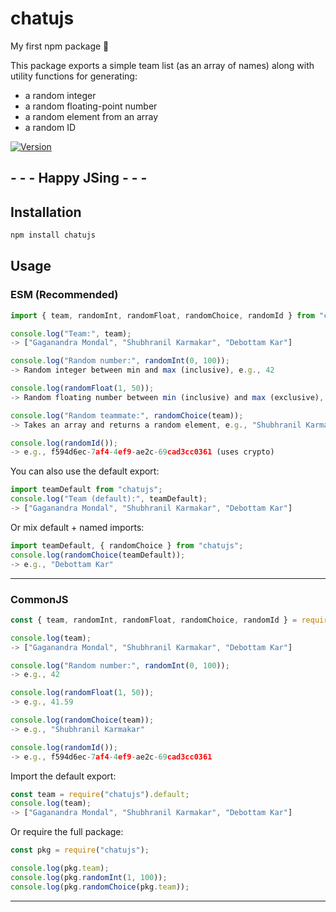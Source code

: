 # chatujs

My first npm package 🚀

This package exports a simple team list (as an array of names) along with utility functions for generating:

- a random integer
- a random floating-point number
- a random element from an array
- a random ID

[![Version](https://img.shields.io/badge/version-1.1.5-blue)]()  

## - - - Happy JSing - - -

## Installation

```bash
npm install chatujs
```

## Usage

### ESM (Recommended)

```js
import { team, randomInt, randomFloat, randomChoice, randomId } from "chatujs";

console.log("Team:", team);
-> ["Gaganandra Mondal", "Shubhranil Karmakar", "Debottam Kar"]

console.log("Random number:", randomInt(0, 100));
-> Random integer between min and max (inclusive), e.g., 42

console.log(randomFloat(1, 50));
-> Random floating number between min (inclusive) and max (exclusive), e.g., 41.59

console.log("Random teammate:", randomChoice(team));
-> Takes an array and returns a random element, e.g., "Shubhranil Karmakar"

console.log(randomId());
-> e.g., f594d6ec-7af4-4ef9-ae2c-69cad3cc0361 (uses crypto)
```

You can also use the default export:

```js
import teamDefault from "chatujs";
console.log("Team (default):", teamDefault);
-> ["Gaganandra Mondal", "Shubhranil Karmakar", "Debottam Kar"]
```

Or mix default + named imports:

```js
import teamDefault, { randomChoice } from "chatujs";
console.log(randomChoice(teamDefault));
-> e.g., "Debottam Kar"
```

---

### CommonJS

```js
const { team, randomInt, randomFloat, randomChoice, randomId } = require("chatujs");

console.log(team);
-> ["Gaganandra Mondal", "Shubhranil Karmakar", "Debottam Kar"]

console.log("Random number:", randomInt(0, 100));
-> e.g., 42

console.log(randomFloat(1, 50));
-> e.g., 41.59

console.log(randomChoice(team));
-> e.g., "Shubhranil Karmakar"

console.log(randomId());
-> e.g., f594d6ec-7af4-4ef9-ae2c-69cad3cc0361
```

Import the default export:

```js
const team = require("chatujs").default;
console.log(team);
-> ["Gaganandra Mondal", "Shubhranil Karmakar", "Debottam Kar"]
```

Or require the full package:

```js
const pkg = require("chatujs");

console.log(pkg.team);
console.log(pkg.randomInt(1, 100));
console.log(pkg.randomChoice(pkg.team));
```

---
